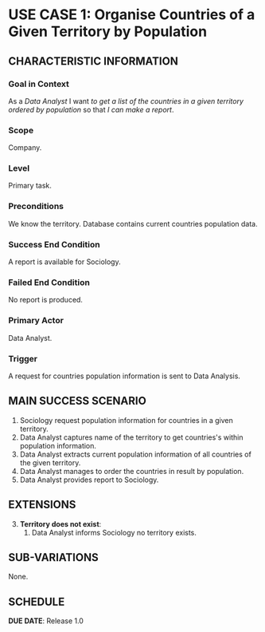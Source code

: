 # USE CASE 1: Organise Countries of a Given Territory by Population

## CHARACTERISTIC INFORMATION

### Goal in Context

As a *Data Analyst* I want *to get a list of the countries in a given territory ordered by population* so that *I can make a report*.

### Scope

Company.

### Level

Primary task.

### Preconditions

We know the territory. Database contains current countries population data.

### Success End Condition

A report is available for Sociology.

### Failed End Condition

No report is produced.

### Primary Actor

Data Analyst.

### Trigger

A request for countries population information is sent to Data Analysis.

## MAIN SUCCESS SCENARIO

1. Sociology request population information for countries in a given territory.
2. Data Analyst captures name of the territory to get countries's within population information.
3. Data Analyst extracts current population information of all countries of the given territory.
4. Data Analyst manages to order the countries in result by population.
5. Data Analyst provides report to Sociology.

## EXTENSIONS

3. **Territory does not exist**:
    1. Data Analyst informs Sociology no territory exists.

## SUB-VARIATIONS

None.

## SCHEDULE

**DUE DATE**: Release 1.0
